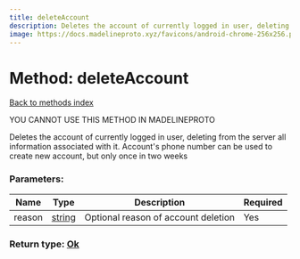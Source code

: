 ```yaml
---
title: deleteAccount
description: Deletes the account of currently logged in user, deleting from the server all information associated with it. Account's phone number can be used to create new account, but only once in two weeks
image: https://docs.madelineproto.xyz/favicons/android-chrome-256x256.png
---
```

# Method: deleteAccount  
[Back to methods index](index.md)


YOU CANNOT USE THIS METHOD IN MADELINEPROTO


Deletes the account of currently logged in user, deleting from the server all information associated with it. Account's phone number can be used to create new account, but only once in two weeks

### Parameters:

| Name     |    Type       | Description | Required |
|----------|---------------|-------------|----------|
|reason|[string](../types/string.md) | Optional reason of account deletion | Yes|


### Return type: [Ok](../types/Ok.md)

